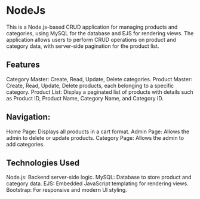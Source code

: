 # NodeJs
This is a Node.js-based CRUD application for managing products and categories, using MySQL for the database and EJS for rendering views. The application allows users to perform CRUD operations on product and category data, with server-side pagination for the product list.

## Features
Category Master: Create, Read, Update, Delete categories.
Product Master: Create, Read, Update, Delete products, each belonging to a specific category.
Product List: Display a paginated list of products with details such as Product ID, Product Name, Category Name, and Category ID.
## Navigation:
Home Page: Displays all products in a cart format.
Admin Page: Allows the admin to delete or update products.
Category Page: Allows the admin to add categories.
## Technologies Used
Node.js: Backend server-side logic.
MySQL: Database to store product and category data.
EJS: Embedded JavaScript templating for rendering views.
Bootstrap: For responsive and modern UI styling.
